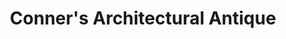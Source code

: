 ---
title: "Conner's Architectural Antique"
url: /lincoln/conners-architectural-antique/
shop: antiques
---